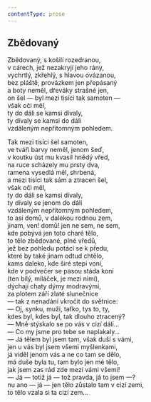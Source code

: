 ```yaml
---
contentType: prose
---
```


## Zbědovaný

Zbědovaný, s košilí rozedranou,  
v cárech, jež nezakryjí jeho rány,  
vychrtlý, zkřehlý, s hlavou ovázanou,  
bez pláště, provázkem jen přepásaný  
a boty neměl, dřeváky strašné jen,  
on šel — byl mezi tisíci tak samoten —  
však oči měl,  
ty do dáli se kamsi dívaly,  
ty dívaly se kamsi do dáli  
vzdáleným nepřítomným pohledem.

Tak mezi tisíci šel samoten,  
ve tváři barvy neměl, jenom šeď,  
v koutku úst mu kvasil hnědý vřed,  
na ruce scházely mu prsty dva,  
ramena vysedlá měl, shrbená,  
a mezi tisíci tak sám a ztracen šel,  
však oči měl,  
ty do dáli se kamsi dívaly,  
ty dívaly se jenom do dáli  
vzdáleným nepřítomným pohledem,  
to asi domů, v dalekou rodnou zem,  
jinam, ven! domů! jen ne sem, ne sem,  
kde pobývá jen toto charé tělo,  
to tělo zbědované, plné vředů,  
jež bez pohledu potácí se k předu,  
které by také jinam odtud chtělo,  
kams daleko, kde širé stepi voní,  
kde v podvečer se pasou stáda koní  
(ten bílý, miláček, je mezi nimi),  
dýchají chaty dýmy modravými,  
za plotem září zlaté slunečnice  
— tak z nenadání vkročit do světnice:  
— Oj, synku, muži, taťko, tys to, ty,  
kdes byl, kdes byl, tak dlouho ztracený?  
— Mně stýskalo se po vás v cizí dáli…  
— Co my jsme pro tebe se naplakaly…  
— Já tělem byl jsem tam, však duší s vámi,  
jen u vás byl jsem všemi myšlenkami,  
já viděl jenom vás a ne co tam se dělo,  
má duše byla tu, tam bylo jen mé tělo,  
jak jsem zas rád zde mezi vámi všemi!  
— Já — totiž já — tož pravda, já to jsem —?  
nu ano — já — jen tělo zůstalo tam v cizí zemi,  
to tělo vzala si ta cizí zem…
